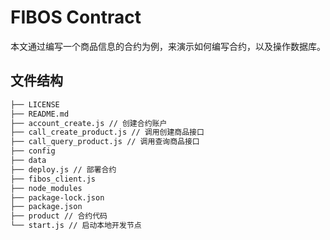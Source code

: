 # FIBOS Contract
本文通过编写一个商品信息的合约为例，来演示如何编写合约，以及操作数据库。

## 文件结构

```bash
├── LICENSE
├── README.md
├── account_create.js // 创建合约账户
├── call_create_product.js // 调用创建商品接口
├── call_query_product.js // 调用查询商品接口
├── config 
├── data
├── deploy.js // 部署合约
├── fibos_client.js 
├── node_modules
├── package-lock.json
├── package.json
├── product // 合约代码
└── start.js // 启动本地开发节点
```